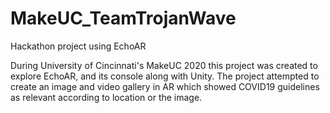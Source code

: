 # MakeUC_TeamTrojanWave
Hackathon project using EchoAR

During University of Cincinnati's MakeUC 2020 this project was created to explore EchoAR, and its console along with Unity.
The project attempted to create an image and video gallery in AR which showed COVID19 guidelines as relevant according to location or the image.
